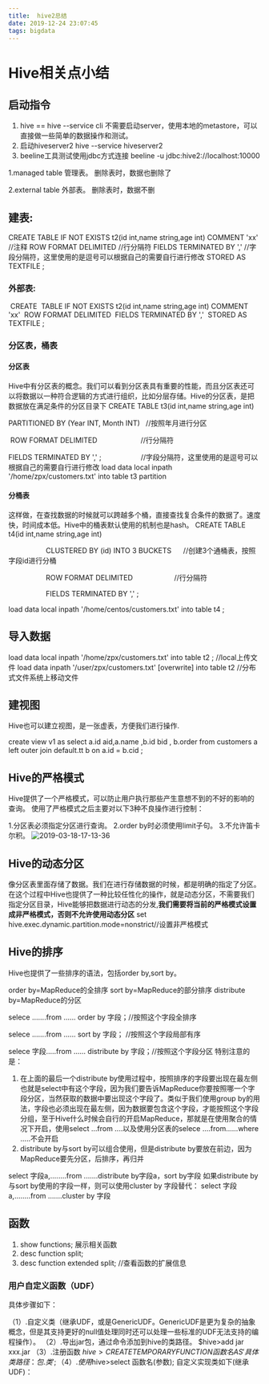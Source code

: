```yaml
---
title:  hive2总结
date: 2019-12-24 23:07:45
tags: bigdata
---
```

# Hive相关点小结
<!-- more -->

## 启动指令
1. hive ==  hive --service cli
不需要启动server，使用本地的metastore，可以直接做一些简单的数据操作和测试。
2. 启动hiveserver2
hive --service hiveserver2
3. beeline工具测试使用jdbc方式连接
beeline -u jdbc:hive2://localhost:10000

1.managed table
管理表。
删除表时，数据也删除了

2.external table
外部表。
删除表时，数据不删

## 建表:
CREATE TABLE IF NOT EXISTS t2(id int,name string,age int)
COMMENT 'xx'                                     //注释
ROW FORMAT DELIMITED                             //行分隔符
FIELDS TERMINATED BY ','                         //字段分隔符，这里使用的是逗号可以根据自己的需要自行进行修改
STORED AS TEXTFILE ;
### 外部表:
 CREATE  TABLE IF NOT EXISTS t2(id int,name string,age int)
 COMMENT 'xx' 
 ROW FORMAT DELIMITED 
 FIELDS TERMINATED BY ',' 
 STORED AS TEXTFILE ; 
### 分区表，桶表
#### 分区表
Hive中有分区表的概念。我们可以看到分区表具有重要的性能，而且分区表还可以将数据以一种符合逻辑的方式进行组织，比如分层存储。Hive的分区表，是把数据放在满足条件的分区目录下
CREATE TABLE t3(id int,name string,age int) 

PARTITIONED BY (Year INT, Month INT)   //按照年月进行分区

 ROW FORMAT DELIMITED                      //行分隔符

FIELDS TERMINATED BY ',' ;                    //字段分隔符，这里使用的是逗号可以根据自己的需要自行进行修改
load data local inpath '/home/zpx/customers.txt' into table t3 partition
#### 分桶表
这样做，在查找数据的时候就可以跨越多个桶，直接查找复合条件的数据了。速度快，时间成本低。Hive中的桶表默认使用的机制也是hash。
CREATE TABLE t4(id int,name string,age int) 

                   CLUSTERED BY (id) INTO 3 BUCKETS      //创建3个通桶表，按照字段id进行分桶

                   ROW FORMAT DELIMITED                     //行分隔符

                   FIELDS TERMINATED BY ',' ; 

load data local inpath '/home/centos/customers.txt' into table t4 ;

## 导入数据
load data local inpath '/home/zpx/customers.txt' into table t2 ; //local上传文件
load data inpath '/user/zpx/customers.txt' [overwrite] into table t2 //分布式文件系统上移动文件

## 建视图
Hive也可以建立视图，是一张虚表，方便我们进行操作.

create view v1 as select a.id aid,a.name ,b.id bid , b.order from customers a left outer join default.tt b on a.id = b.cid ;

## Hive的严格模式
Hive提供了一个严格模式，可以防止用户执行那些产生意想不到的不好的影响的查询。
使用了严格模式之后主要对以下3种不良操作进行控制：

1.分区表必须指定分区进行查询。
2.order by时必须使用limit子句。
3.不允许笛卡尔积。
![2019-03-18-17-13-36](http://rgr3ifyzo.sabkt.gdipper.com/2019-03-18-17-13-36.png)

## Hive的动态分区
像分区表里面存储了数据。我们在进行存储数据的时候，都是明确的指定了分区。在这个过程中Hive也提供了一种比较任性化的操作，就是动态分区，不需要我们指定分区目录，Hive能够把数据进行动态的分发,**我们需要将当前的严格模式设置成非严格模式，否则不允许使用动态分区**
set hive.exec.dynamic.partition.mode=nonstrict//设置非严格模式
## Hive的排序

Hive也提供了一些排序的语法，包括order by,sort by。

order by=MapReduce的全排序
sort by=MapReduce的部分排序
distribute by=MapReduce的分区

selece .......from ...... order by 字段；//按照这个字段全排序

selece .......from ...... sort by 字段； //按照这个字段局部有序

selece 字段.....from ...... distribute by 字段；//按照这个字段分区
特别注意的是：

1. 在上面的最后一个distribute by使用过程中，按照排序的字段要出现在最左侧也就是select中有这个字段，因为我们要告诉MapReduce你要按照哪一个字段分区，当然获取的数据中要出现这个字段了。类似于我们使用group by的用法，字段也必须出现在最左侧，因为数据要包含这个字段，才能按照这个字段分组，至于Hive什么时候会自行的开启MapReduce，那就是在使用聚合的情况下开启，使用select ...from ....以及使用分区表的selece ....from......where .....不会开启
2. distribute by与sort by可以组合使用，但是distribute by要放在前边，因为MapReduce要先分区，后排序，再归并

select 字段a,........from .......distribute by字段a，sort by字段
如果distribute by与sort by使用的字段一样，则可以使用cluster by 字段替代：
select 字段a,........from .......cluster by 字段

## 函数

1. show functions; 展示相关函数
2. desc function split;
3. desc function  extended split;  //查看函数的扩展信息

### 用户自定义函数（UDF）
具体步骤如下：

（1）.自定义类（继承UDF，或是GenericUDF。GenericUDF是更为复杂的抽象概念，但是其支持更好的null值处理同时还可以处理一些标准的UDF无法支持的编程操作）。
（2）.导出jar包，通过命令添加到hive的类路径。
$hive>add jar xxx.jar
（3）.注册函数
$hive>CREATE TEMPORARY FUNCTION 函数名 AS '具体类路径：包.类';
（4）.使用
 $hive>select 函数名(参数);
自定义实现类如下(继承UDF)：

